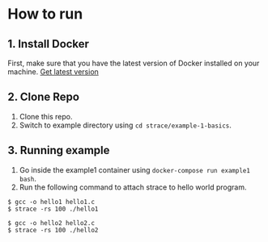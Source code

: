 # How to run

## 1. Install Docker

First, make sure that you have the latest version of Docker installed on your machine. [Get latest version](https://www.docker.com/products/overview#/install_the_platform)

## 2. Clone Repo
1) Clone this repo.
2) Switch to example directory using  `cd strace/example-1-basics`.

## 3. Running example

1. Go inside the example1 container using `docker-compose run example1 bash`.
2. Run the following command to attach strace to hello world program.

```console
$ gcc -o hello1 hello1.c
$ strace -rs 100 ./hello1
```

```console
$ gcc -o hello2 hello2.c
$ strace -rs 100 ./hello2
```